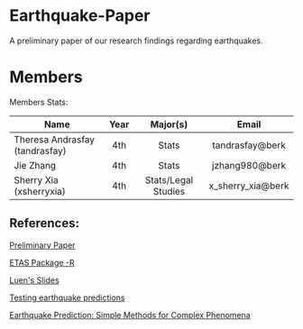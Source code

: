 Earthquake-Paper
================

A preliminary paper of our research findings regarding earthquakes.

Members
=======
Members Stats: 

| Name             | Year  |  Major(s) |Email|
| -------------    |:------:| :-----: |:-----:|
| Theresa Andrasfay (tandrasfay)|4th|Stats | tandrasfay@berk |
| Jie Zhang| 4th |  Stats | jzhang980@berk |
| Sherry Xia (xsherryxia)| 4th | Stats/Legal Studies | x_sherry_xia@berk|



References: 
------------

[Preliminary Paper](https://docs.google.com/document/d/1GxDn_eR12WvWVm5jIIoRZIOqEoRtOQnni9wQE4otgGw/edit)

[ETAS Package -R](http://cran.r-project.org/web/packages/ETAS/ETAS.pdf)

[Luen's Slides](http://www.stat.berkeley.edu/~bradluen/slides.pdf)

[Testing earthquake predictions](http://projecteuclid.org/DPubS?verb=Display&version=1.0&service=UI&handle=euclid.imsc/1207580090&page=record)

[Earthquake Prediction: Simple Methods for Complex Phenomena](http://escholarship.org/uc/item/22p7f44k#page-21)
